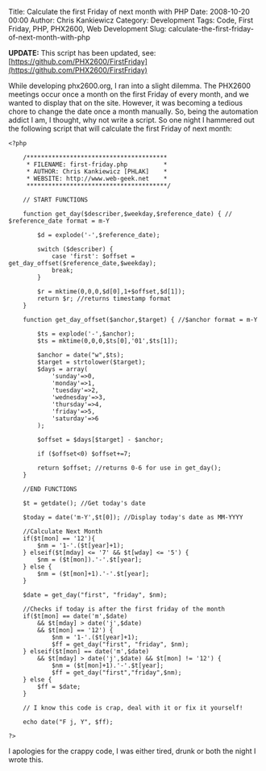 Title: Calculate the first Friday of next month with PHP
Date: 2008-10-20 00:00
Author: Chris Kankiewicz
Category: Development
Tags: Code, First Friday, PHP, PHX2600, Web Development
Slug: calculate-the-first-friday-of-next-month-with-php

**UPDATE:** This script has been updated, see:
[https://github.com/PHX2600/FirstFriday](https://github.com/PHX2600/FirstFriday)

While developing phx2600.org, I ran into a slight dilemma. The PHX2600 meetings
occur once a month on the first Friday of every month, and we wanted to display
that on the site. However, it was becoming a tedious chore to change the date
once a month manually. So, being the automation addict I am, I thought, why not
write a script. So one night I hammered out the following script that will
calculate the first Friday of next month:

    <?php

        /***************************************
         * FILENAME: first-friday.php          *
         * AUTHOR: Chris Kankiewicz [PHLAK]    *
         * WEBSITE: http://www.web-geek.net    *
         ***************************************/

        // START FUNCTIONS

        function get_day($describer,$weekday,$reference_date) { // $reference_date format = m-Y

            $d = explode('-',$reference_date);

            switch ($describer) {
                case 'first': $offset = get_day_offset($reference_date,$weekday);
                break;
            }

            $r = mktime(0,0,0,$d[0],1+$offset,$d[1]);
            return $r; //returns timestamp format
        }

        function get_day_offset($anchor,$target) { //$anchor format = m-Y

            $ts = explode('-',$anchor);
            $ts = mktime(0,0,0,$ts[0],'01',$ts[1]);

            $anchor = date("w",$ts);
            $target = strtolower($target);
            $days = array(
                'sunday'=>0,
                'monday'=>1,
                'tuesday'=>2,
                'wednesday'=>3,
                'thursday'=>4,
                'friday'=>5,
                'saturday'=>6
            );

            $offset = $days[$target] - $anchor;

            if ($offset<0) $offset+=7;

            return $offset; //returns 0-6 for use in get_day();
        }

        //END FUNCTIONS

        $t = getdate(); //Get today's date

        $today = date('m-Y',$t[0]); //Display today's date as MM-YYYY

        //Calculate Next Month
        if($t[mon] == '12'){
            $nm = '1-'.($t[year]+1);
        } elseif($t[mday] <= '7' && $t[wday] <= '5') {
            $nm = ($t[mon]).'-'.$t[year];
        } else {
            $nm = ($t[mon]+1).'-'.$t[year];
        }

        $date = get_day("first", "friday", $nm);

        //Checks if today is after the first friday of the month
        if($t[mon] == date('m',$date)
            && $t[mday] > date('j',$date)
            && $t[mon] == '12') {
                $nm = '1-'.($t[year]+1);
                $ff = get_day("first", "friday", $nm);
        } elseif($t[mon] == date('m',$date)
            && $t[mday] > date('j',$date) && $t[mon] != '12') {
                $nm = ($t[mon]+1).'-'.$t[year];
                $ff = get_day("first","friday",$nm);
        } else {
            $ff = $date;
        }

        // I know this code is crap, deal with it or fix it yourself!

        echo date("F j, Y", $ff);

    ?>

I apologies for the crappy code, I was either tired, drunk or both the night I
wrote this.
